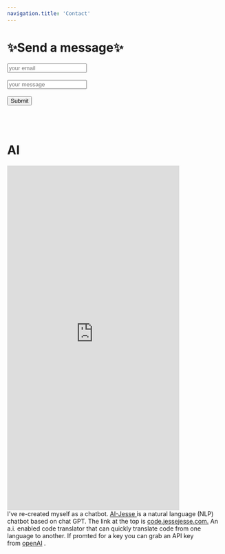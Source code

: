 ```yaml
---
navigation.title: 'Contact'
---
```

<h1>✨Send a message✨</h1>
<form
  action="https://formspree.io/f/xoqoykgp"
  method="POST"
>
  <label>
  <input type="email" placeholder="your email" name="email">
  </label><br><br>
  <label>
 <input placeholder="your message"name="message">
  </label><br><br>
 <button type="submit">Submit</button>
</form><br><br>
<h1>AI</h1>
<iframe src="https://ai.jessejesse.com" style="border:0px #ffffff none;" name="myiFrame" scrolling="no" frameborder="1" marginheight="0px" marginwidth="0px" height="800px" width="400px" allowfullscreen></iframe><br>
I've re-created myself as a chatbot.&nbsp;<a href="https://ai.jessejesse.com" class="text-primary">AI-Jesse&nbsp;</a>is a natural language (NLP) chatbot based on chat GPT. The link at the top is&nbsp;<a href="https://code.jessejesse.com" class="text-primary">code.jessejesse.com.</a>&nbsp;An a.i. enabled code translator that can quickly translate code from one language to another. If promted for a key you can grab an API key from&nbsp;<a href="https://openai.com" class="text-primary">openAI</a>&nbsp;.</p><br>




 

